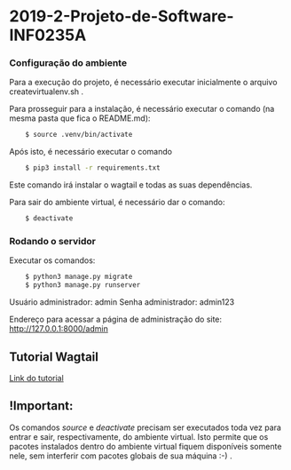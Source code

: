 # 2019-2-Projeto-de-Software-INF0235A

### Configuração do ambiente

Para a execução do projeto, é necessário executar inicialmente o arquivo createvirtualenv.sh .

Para prosseguir para a instalação, é necessário executar o comando (na mesma pasta que fica o README.md):
```sh
	$ source .venv/bin/activate
```
Após isto, é necessário executar o comando
```sh
	$ pip3 install -r requirements.txt
```
Este comando irá instalar o wagtail e todas as suas dependências.


Para sair do ambiente virtual, é necessário dar o comando:
```sh
	$ deactivate
```

### Rodando o servidor

Executar os comandos:
```sh
    $ python3 manage.py migrate
    $ python3 manage.py runserver
```

Usuário administrador: admin
Senha administrador: admin123

Endereço para acessar a página de administração do site:
http://127.0.0.1:8000/admin

## Tutorial Wagtail

[Link do tutorial](http://docs.wagtail.io/en/v2.0/getting_started/tutorial.html)


## !Important:
Os comandos *source* e *deactivate* precisam ser executados toda vez para entrar e sair, respectivamente, do ambiente virtual.
Isto permite que os pacotes instalados dentro do ambiente virtual fiquem disponíveis somente nele, sem interferir com pacotes globais de sua máquina :-) .
